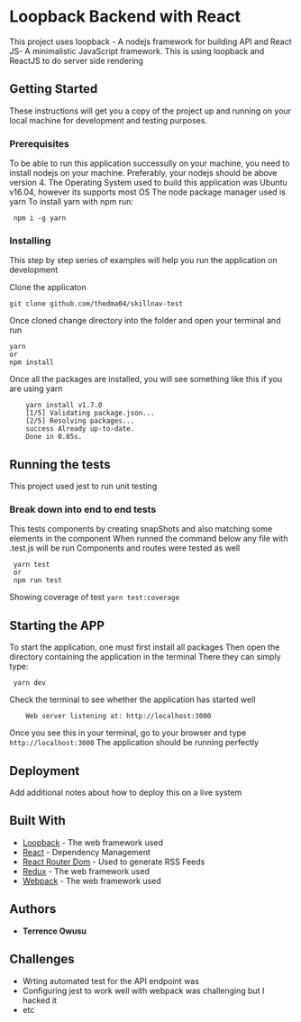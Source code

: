 # Loopback Backend with React

This project uses loopback - A nodejs framework for building API and React JS- A minimalistic JavaScript framework. This is using loopback and ReactJS to do server side rendering


## Getting Started

These instructions will get you a copy of the project up and running on your local machine for development and testing purposes.

### Prerequisites

To be able to run this application successully on your machine, you need to install nodejs on your machine. Preferably, your nodejs should be above version 4.
The Operating System used to build this application was Ubuntu v16.04, however its supports most OS
The node package manager used is yarn
To install yarn with npm run:

```
 npm i -g yarn
```

### Installing

This step by step series of examples will help you run the application on development


Clone the applicaton

```
git clone github.com/thedma04/skillnav-test
```

Once cloned change directory into the folder and open your terminal and run

```
yarn 
or 
npm install
```

Once all the packages are installed, you will see something like this if you are using yarn

```
    yarn install v1.7.0
    [1/5] Validating package.json...
    [2/5] Resolving packages...
    success Already up-to-date.
    Done in 0.85s.

```

## Running the tests

This project used jest to run unit testing

### Break down into end to end tests

This tests components by creating snapShots and also matching some elements in the component
When runned the command below any file with .test.js will be run
Components and routes were tested as well

```
 yarn test
 or
 npm run test
```

Showing coverage of test ```yarn test:coverage```


## Starting the APP

To start the application, one must first install all packages
Then open the directory containing the application in the terminal
There they can simply type:

```
 yarn dev
```

Check the terminal to see whether the application has started well

```
    Web server listening at: http://localhost:3000

```

Once you see this in your terminal, go to your browser and type ```http://localhost:3000```
The application should be running perfectly


## Deployment

Add additional notes about how to deploy this on a live system

## Built With

* [Loopback](http://reactjs.o/) - The web framework used
* [React](https://loopback.io/) - Dependency Management
* [React Router Dom](https://react-router.com/) - Used to generate RSS Feeds
* [Redux](http://reactjs.o/) - The web framework used
* [Webpack](http://reactjs.o/) - The web framework used



## Authors

* **Terrence Owusu** 



## Challenges

* Wrting automated test for the API endpoint was 
* Configuring jest to work well with webpack was challenging but I hacked it
* etc
